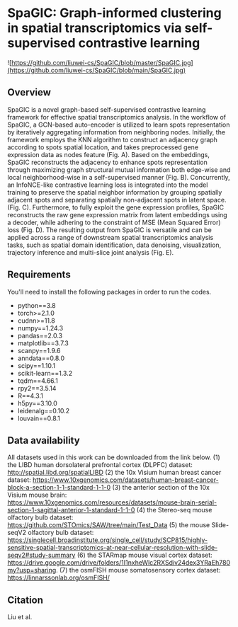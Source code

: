 # SpaGIC: Graph-informed clustering in spatial transcriptomics via self-supervised contrastive learning

![https://github.com/liuwei-cs/SpaGIC/blob/master/SpaGIC.jpg](https://github.com/liuwei-cs/SpaGIC/blob/main/SpaGIC.jpg)

## Overview
SpaGIC is a novel graph-based self-supervised contrastive learning framework for effective spatial transcriptomics analysis. In the workflow of SpaGIC, a GCN-based auto-encoder is utilized to learn spots representation by iteratively aggregating information from neighboring nodes. Initially, the framework employs the KNN algorithm to construct an adjacency graph according to spots spatial location, and takes preprocessed gene expression data as nodes feature (Fig. A). Based on the embeddings, SpaGIC reconstructs the adjacency to enhance spots representation through maximizing graph structural mutual information both edge-wise and local neighborhood-wise in a self-supervised manner (Fig. B). Concurrently, an InfoNCE-like contrastive learning loss is integrated into the model training to preserve the spatial neighbor information by grouping spatially adjacent spots and separating spatially non-adjacent spots in latent space. (Fig. C). Furthermore, to fully exploit the gene expression profiles, SpaGIC reconstructs the raw gene expression matrix from latent embeddings using a decoder, while adhering to the constraint of MSE (Mean Squared Error) loss (Fig. D). The resulting output from SpaGIC is versatile and can be applied across a range of downstream spatial transcriptomics analysis tasks, such as spatial domain identification, data denoising, visualization, trajectory inference and multi-slice joint analysis (Fig. E).

## Requirements
You'll need to install the following packages in order to run the codes.
* python==3.8
* torch>=2.1.0
* cudnn>=11.8
* numpy==1.24.3
* pandas==2.0.3
* matplotlib==3.7.3
* scanpy==1.9.6
* anndata==0.8.0
* scipy==1.10.1
* scikit-learn==1.3.2
* tqdm==4.66.1
* rpy2==3.5.14
* R==4.3.1
* h5py==3.10.0
* leidenalg==0.10.2
* louvain==0.8.1

## Data availability
All datasets used in this work can be downloaded from the link below. 
(1) the LIBD human dorsolateral prefrontal cortex (DLPFC) dataset: http://spatial.libd.org/spatialLIBD
(2) the 10x Visium human breast cancer dataset: https://www.10xgenomics.com/datasets/human-breast-cancer-block-a-section-1-1-standard-1-1-0 
(3) the anterior section of the 10x Visium mouse brain: https://www.10xgenomics.com/resources/datasets/mouse-brain-serial-section-1-sagittal-anterior-1-standard-1-1-0
(4) the Stereo-seq mouse olfactory bulb dataset: https://github.com/STOmics/SAW/tree/main/Test_Data
(5) the mouse Slide-seqV2 olfactory bulb dataset: https://singlecell.broadinstitute.org/single_cell/study/SCP815/highly-sensitive-spatial-transcriptomics-at-near-cellular-resolution-with-slide-seqv2#study-summary
(6) the STARmap mouse visual cortex dataset: https://drive.google.com/drive/folders/1I1nxheWlc2RXSdiv24dex3YRaEh780my?usp=sharing.
(7) the osmFISH mouse somatosensory cortex dataset: https://linnarssonlab.org/osmFISH/

## Citation
Liu et al. 
